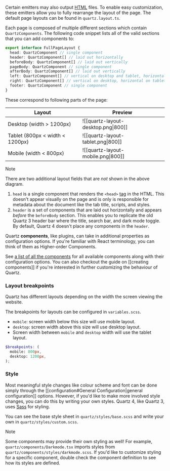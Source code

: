 ---
---

Certain emitters may also output [HTML](https://developer.mozilla.org/en-US/docs/Web/HTML) files. To enable easy customization, these emitters allow you to fully rearrange the layout of the page. The default page layouts can be found in `quartz.layout.ts`.

Each page is composed of multiple different sections which contain `QuartzComponents`. The following code snippet lists all of the valid sections that you can add components to:

```typescript title="quartz/cfg.ts"
export interface FullPageLayout {
  head: QuartzComponent // single component
  header: QuartzComponent[] // laid out horizontally
  beforeBody: QuartzComponent[] // laid out vertically
  pageBody: QuartzComponent // single component
  afterBody: QuartzComponent[] // laid out vertically
  left: QuartzComponent[] // vertical on desktop and tablet, horizontal on mobile
  right: QuartzComponent[] // vertical on desktop, horizontal on tablet and mobile
  footer: QuartzComponent // single component
}
```

These correspond to following parts of the page:

| Layout                          | Preview                             |
| ------------------------------- | ----------------------------------- |
| Desktop (width > 1200px)        | ![[quartz-layout-desktop.png\|800]] |
| Tablet (800px < width < 1200px) | ![[quartz-layout-tablet.png\|800]]  |
| Mobile (width < 800px)          | ![[quartz-layout-mobile.png\|800]]  |

> [!note]
> There are two additional layout fields that are _not_ shown in the above diagram.
>
> 1. `head` is a single component that renders the `<head>` [tag](https://developer.mozilla.org/en-US/docs/Web/HTML/Element/head) in the HTML. This doesn't appear visually on the page and is only is responsible for metadata about the document like the tab title, scripts, and styles.
> 2. `header` is a set of components that are laid out horizontally and appears _before_ the `beforeBody` section. This enables you to replicate the old Quartz 3 header bar where the title, search bar, and dark mode toggle. By default, Quartz 4 doesn't place any components in the `header`.

Quartz **components**, like plugins, can take in additional properties as configuration options. If you're familiar with React terminology, you can think of them as Higher-order Components.

See [a list of all the components](component.md) for all available components along with their configuration options. You can also checkout the guide on [[creating components]] if you're interested in further customizing the behaviour of Quartz.

### Layout breakpoints

Quartz has different layouts depending on the width the screen viewing the website.

The breakpoints for layouts can be configured in `variables.scss`.

- `mobile`: screen width below this size will use mobile layout.
- `desktop`: screen width above this size will use desktop layout.
- Screen width between `mobile` and `desktop` width will use the tablet layout.

```scss
$breakpoints: (
  mobile: 800px,
  desktop: 1200px,
);
```

### Style

Most meaningful style changes like colour scheme and font can be done simply through the [[configuration#General Configuration|general configuration]] options. However, if you'd like to make more involved style changes, you can do this by writing your own styles. Quartz 4, like Quartz 3, uses [Sass](https://sass-lang.com/guide/) for styling.

You can see the base style sheet in `quartz/styles/base.scss` and write your own in `quartz/styles/custom.scss`.

> [!note]
> Some components may provide their own styling as well! For example, `quartz/components/Darkmode.tsx` imports styles from `quartz/components/styles/darkmode.scss`. If you'd like to customize styling for a specific component, double check the component definition to see how its styles are defined.
